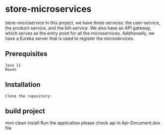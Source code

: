 # store-microservices
store-microservice
In this project, we have three services: the user-service, the product-service, and the bill-service. We also have an API gateway, which serves as the entry point for all the microservices. Additionally, we have a Eureka server that is used to register the microservices.

## Prerequisites

    Java 11
    Maven

## Installation

    Clone the repository:

## build project

mvn clean install Run the application
please check api in Api-Document.dox file
